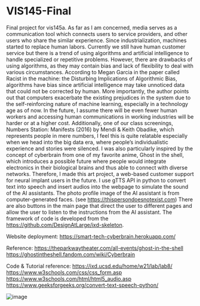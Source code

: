 # VIS145-Final
Final project for vis145a.
As far as I am concerned, media serves as a communication tool which connects users to service providers, and other users who share the similar experience. Since industrialization, machines started to replace human labors. Currently we still have human customer service but there is a trend of using algorithms and artificial intelligence to handle specialized or repetitive problems. However, there are drawbacks of using algorithms, as they may contain bias and lack of flexibility to deal with various circumstances. According to Megan Garcia in the paper called Racist in the machine: the Disturbing Implications of Algorithmic Bias, algorithms have bias since artificial intelligence may take unnoticed data that could not be corrected by human. 
More importantly, the author points out that computers exacerbate the existing prejudices in the system due to the self-reinforcing nature of machine learning, especially in a technology age as of now. In the future, I assume there will be even fewer human workers and accessing human communications in working industries will be harder or at a higher cost. Additionally, one of our class screenings, Numbers Station: Manifests (2016) by Mendi & Keith Obadike, which represents people in mere numbers, I feel this is quite relatable especially when we head into the big data era, where people’s individualistic experience and stories were silenced.
I was also particularly inspired by the concept of cyberbrain from one of my favorite anime, Ghost in the shell, which introduces a possible future where people would integrate electronics in their biological brains and thus able to connect with diverse networks. Therefore, I made this art project, a web-based customer support for neural implant users in the future. I use gTTS API in python to convert text into speech and insert audios into the webpage to simulate the sound of the AI assistants. The photo profile image of the AI assistant is from computer-generated faces. (see https://thispersondoesnotexist.com) There are also buttons in the main page that direct the user to different pages and allow the user to listen to the instructions from the AI assistant. The framework of code is developed from the https://github.com/DesignAtLarge/ixd-skeleton. 

Website deployment:
https://smart-tech-cyberbrain.herokuapp.com/

Reference:
https://theparkwaytheater.com/all-events/ghost-in-the-shell
https://ghostintheshell.fandom.com/wiki/Cyberbrain

Code & Tutorial reference:
https://ixd.ucsd.edu/home/w21/lab/lab8/
https://www.w3schools.com/css/css_form.asp
https://www.w3schools.com/html/html5_audio.asp
https://www.geeksforgeeks.org/convert-text-speech-python/




![image](https://user-images.githubusercontent.com/60211694/110600552-e8463900-8138-11eb-9965-29d8f4c6b887.png)
